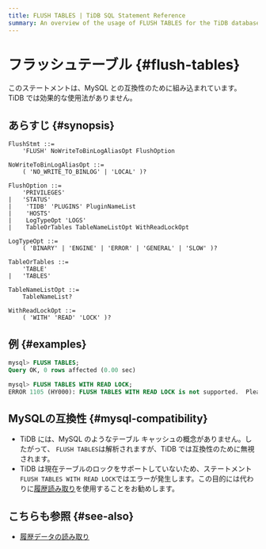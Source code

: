 ```yaml
---
title: FLUSH TABLES | TiDB SQL Statement Reference
summary: An overview of the usage of FLUSH TABLES for the TiDB database.
---
```


# フラッシュテーブル {#flush-tables}

このステートメントは、MySQL との互換性のために組み込まれています。 TiDB では効果的な使用法がありません。

## あらすじ {#synopsis}

```ebnf+diagram
FlushStmt ::=
    'FLUSH' NoWriteToBinLogAliasOpt FlushOption

NoWriteToBinLogAliasOpt ::=
    ( 'NO_WRITE_TO_BINLOG' | 'LOCAL' )?

FlushOption ::=
    'PRIVILEGES'
|   'STATUS'
|    'TIDB' 'PLUGINS' PluginNameList
|    'HOSTS'
|    LogTypeOpt 'LOGS'
|    TableOrTables TableNameListOpt WithReadLockOpt

LogTypeOpt ::=
    ( 'BINARY' | 'ENGINE' | 'ERROR' | 'GENERAL' | 'SLOW' )?

TableOrTables ::=
    'TABLE'
|   'TABLES'

TableNameListOpt ::=
    TableNameList?

WithReadLockOpt ::=
    ( 'WITH' 'READ' 'LOCK' )?
```

## 例 {#examples}

```sql
mysql> FLUSH TABLES;
Query OK, 0 rows affected (0.00 sec)

mysql> FLUSH TABLES WITH READ LOCK;
ERROR 1105 (HY000): FLUSH TABLES WITH READ LOCK is not supported.  Please use @@tidb_snapshot
```

## MySQLの互換性 {#mysql-compatibility}

-   TiDB には、MySQL のようなテーブル キャッシュの概念がありません。したがって、 `FLUSH TABLES`は解析されますが、TiDB では互換性のために無視されます。
-   TiDB は現在テーブルのロックをサポートしていないため、ステートメント`FLUSH TABLES WITH READ LOCK`ではエラーが発生します。この目的には代わりに[履歴読み取り](/read-historical-data.md)を使用することをお勧めします。

## こちらも参照 {#see-also}

-   [履歴データの読み取り](/read-historical-data.md)
